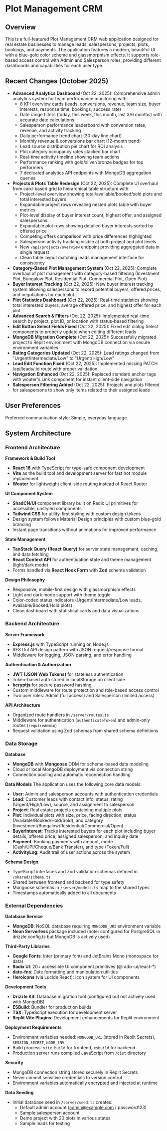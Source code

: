 # Plot Management CRM

## Overview

This is a full-featured Plot Management CRM web application designed for real estate businesses to manage leads, salespersons, projects, plots, bookings, and payments. The application features a modern, beautiful UI with a blue-gold color scheme and glassmorphism effects. It supports role-based access control with Admin and Salesperson roles, providing different dashboards and capabilities for each user type.

## Recent Changes (October 2025)

- **Advanced Analytics Dashboard** (Oct 22, 2025): Comprehensive admin analytics system for team performance monitoring with:
  - 8 KPI overview cards (leads, conversions, revenue, team size, buyer interests, response time, bookings, success rate)
  - Date range filters (today, this week, this month, last 3/6 months) with accurate date calculations
  - Salesperson performance leaderboard with conversion rates, revenue, and activity tracking
  - Daily performance trend chart (30-day line chart)
  - Monthly revenue & conversions bar chart (12-month trend)
  - Lead source distribution pie chart for ROI analysis
  - Plot category occupancy rates stacked bar chart
  - Real-time activity timeline showing team actions
  - Performance ranking with gold/silver/bronze badges for top performers
  - 7 dedicated analytics API endpoints with MongoDB aggregation queries
- **Projects & Plots Table Redesign** (Oct 22, 2025): Complete UI overhaul from card-based grid to hierarchical table structure with:
  - Project-level overview showing total/available/booked/sold plots and total interested buyers
  - Expandable project rows revealing nested plots table with buyer metrics
  - Plot-level display of buyer interest count, highest offer, and assigned salespersons
  - Expandable plot rows showing detailed buyer interests sorted by offered price
  - Competing offers comparison with price differences highlighted
  - Salesperson activity tracking visible at both project and plot levels
  - New `/api/projects/overview` endpoint providing aggregated data in single request
  - Clean table layout matching leads management interface for consistency
- **Category-Based Plot Management System** (Oct 22, 2025): Complete overhaul of plot management with category-based filtering (Investment Plot, Bungalow Plot, Residential Plot, Commercial Plot, Open Plot)
- **Buyer Interest Tracking** (Oct 22, 2025): New buyer interest tracking system allowing salespersons to record potential buyers, offered prices, and negotiations for each plot
- **Plot Statistics Dashboard** (Oct 22, 2025): Real-time statistics showing total interested buyers, average offered price, and highest offer for each plot
- **Advanced Search & Filters** (Oct 22, 2025): Implemented real-time search by project, plot ID, or location with status-based filtering
- **Edit Button Select Fields Fixed** (Oct 22, 2025): Fixed edit dialog Select components to properly update when editing different leads
- **MongoDB Migration Complete** (Oct 22, 2025): Successfully migrated project to Replit environment with MongoDB connection via secure environment variables
- **Rating Categories Updated** (Oct 22, 2025): Lead ratings changed from "Urgent/Intermediate/Low" to "Urgent/High/Low"
- **Lead Edit Function Fixed** (Oct 22, 2025): Implemented missing PATCH /api/leads/:id route with proper validation
- **Navigation Enhanced** (Oct 22, 2025): Replaced standard anchor tags with wouter's Link component for instant client-side navigation
- **Salesperson Filtering Added** (Oct 22, 2025): Projects and plots filtered for salespersons to show only items related to their assigned leads

## User Preferences

Preferred communication style: Simple, everyday language.

## System Architecture

### Frontend Architecture

**Framework & Build Tool**
- **React 18** with TypeScript for type-safe component development
- **Vite** as the build tool and development server for fast hot module replacement
- **Wouter** for lightweight client-side routing instead of React Router

**UI Component System**
- **ShadCN/UI** component library built on Radix UI primitives for accessible, unstyled components
- **Tailwind CSS** for utility-first styling with custom design tokens
- Design system follows Material Design principles with custom blue-gold branding
- Instant page transitions without animations for improved performance

**State Management**
- **TanStack Query (React Query)** for server state management, caching, and data fetching
- **React Context API** for authentication state and theme management (light/dark mode)
- Forms handled via **React Hook Form** with **Zod** schema validation

**Design Philosophy**
- Responsive, mobile-first design with glassmorphism effects
- Light and dark mode support with theme toggle
- Color-coded status indicators (Urgent/Intermediate/Low leads, Available/Booked/Hold plots)
- Clean dashboard with statistical cards and data visualizations

### Backend Architecture

**Server Framework**
- **Express.js** with TypeScript running on Node.js
- RESTful API design pattern with JSON request/response format
- Middleware for logging, JSON parsing, and error handling

**Authentication & Authorization**
- **JWT (JSON Web Tokens)** for stateless authentication
- Token-based auth stored in localStorage on client side
- **bcryptjs** for secure password hashing
- Custom middleware for route protection and role-based access control
- Two user roles: Admin (full access) and Salesperson (limited access)

**API Architecture**
- Organized route handlers in `/server/routes.ts`
- Middleware for authentication (`authenticateToken`) and admin-only routes (`requireAdmin`)
- Request validation using Zod schemas from shared schema definitions

### Data Storage

**Database**
- **MongoDB** with **Mongoose** ODM for schema-based data modeling
- Cloud or local MongoDB deployment via connection string
- Connection pooling and automatic reconnection handling

**Data Models**
The application uses the following core data models:
- **User**: Admin and salesperson accounts with authentication credentials
- **Lead**: Customer leads with contact info, status, rating (Urgent/High/Low), source, and assignment to salesperson
- **Project**: Real estate projects containing multiple plots
- **Plot**: Individual plots with size, price, facing direction, status (Available/Booked/Hold/Sold), and category (Investment/Bungalow/Residential/Commercial/Open)
- **BuyerInterest**: Tracks interested buyers for each plot including buyer details, offered price, assigned salesperson, and inquiry date
- **Payment**: Booking payments with amount, mode (Cash/UPI/Cheque/Bank Transfer), and type (Token/Full)
- **ActivityLog**: Audit trail of user actions across the system

**Schema Design**
- TypeScript interfaces and Zod validation schemas defined in `/shared/schema.ts`
- Shared between frontend and backend for type safety
- Mongoose schemas in `/server/models.ts` map to the shared types
- Timestamps automatically added to all documents

### External Dependencies

**Database Service**
- **MongoDB**: NoSQL database requiring `MONGODB_URI` environment variable
- **Neon Serverless** package included (note: configured for PostgreSQL in drizzle.config.ts but MongoDB is actively used)

**Third-Party Libraries**
- **Google Fonts**: Inter (primary font) and JetBrains Mono (monospace for data)
- **Radix UI**: 20+ accessible UI component primitives (@radix-ui/react-*)
- **date-fns**: Date formatting and manipulation utilities
- **Heroicons** (via Lucide React): Icon system for UI components

**Development Tools**
- **Drizzle Kit**: Database migration tool (configured but not actively used with MongoDB)
- **ESBuild**: Bundler for production builds
- **TSX**: TypeScript execution for development server
- **Replit Vite Plugins**: Development enhancements for Replit environment

**Deployment Requirements**
- Environment variables needed: `MONGODB_URI` (stored in Replit Secrets), `SESSION_SECRET`, `NODE_ENV`
- Build process: `vite build` for frontend, `esbuild` for backend
- Production server runs compiled JavaScript from `/dist` directory

**Security**
- MongoDB connection string stored securely in Replit Secrets
- Never commit sensitive credentials to version control
- Environment variables automatically encrypted and injected at runtime

**Data Seeding**
- Initial database seed in `/server/seed.ts` creates:
  - Default admin account (admin@example.com / password123)
  - Sample salesperson account
  - Demo project with 20 plots in various states
  - Sample leads for testing